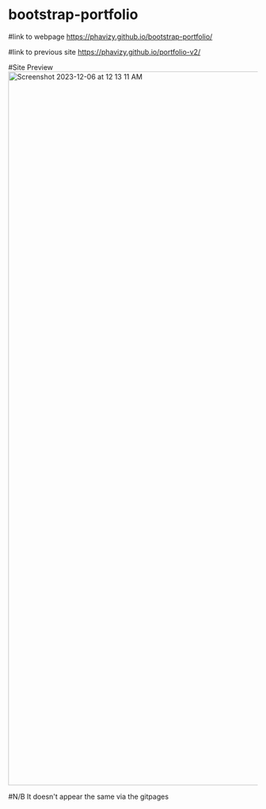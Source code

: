 # bootstrap-portfolio

#link to webpage
https://phavizy.github.io/bootstrap-portfolio/

#link to previous site
https://phavizy.github.io/portfolio-v2/

#Site Preview
<img width="1440" alt="Screenshot 2023-12-06 at 12 13 11 AM" src="https://github.com/phavizy/bootstrap-portfolio/assets/63614356/9e48a18d-09d0-4aee-89ae-720f012206b4">

#N/B
It doesn't appear the same via the gitpages
